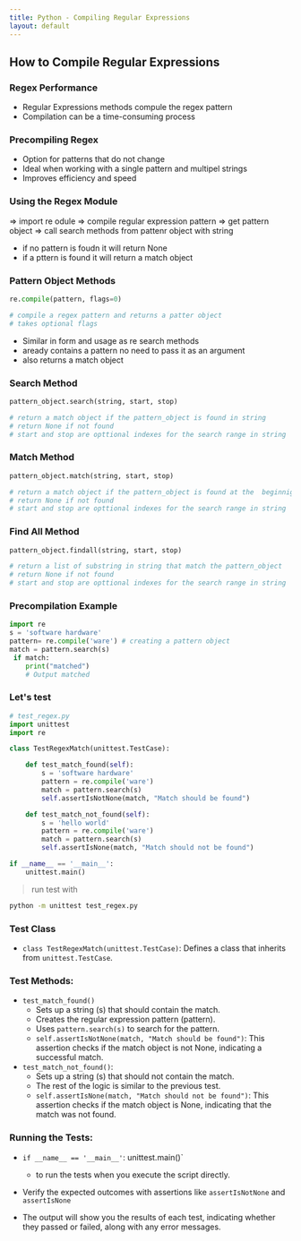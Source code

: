 ```yaml
---
title: Python - Compiling Regular Expressions
layout: default
---
```


## How to Compile Regular Expressions

### Regex Performance

* Regular Expressions methods compule the regex pattern
* Compilation can be a time-consuming process

### Precompiling Regex

* Option for patterns that do not change
* Ideal when working with a single pattern and multipel strings
* Improves efficiency and speed

### Using the Regex Module

=> import re odule => compile regular expression pattern => get pattern object => call search methods from pattenr object with string

* if no pattern is foudn it will return None
* if a pttern is found it will return a match object 

### Pattern Object Methods

```python
re.compile(pattern, flags=0)

# compile a regex pattern and returns a patter object
# takes optional flags
```

* Similar in form and usage as re search methods
* aready contains a pattern no need to pass it as an argument
* also returns a match object

### Search Method

```python
pattern_object.search(string, start, stop)

# return a match object if the pattern_object is found in string
# return None if not found
# start and stop are opttional indexes for the search range in string
```

### Match Method

```python
pattern_object.match(string, start, stop)

# return a match object if the pattern_object is found at the  beginnign of a  string
# return None if not found
# start and stop are opttional indexes for the search range in string
```

### Find All Method

```python
pattern_object.findall(string, start, stop)

# return a list of substring in string that match the pattern_object
# return None if not found
# start and stop are opttional indexes for the search range in string
```

### Precompilation Example

```python
import re
s = 'software hardware'
pattern= re.compile('ware') # creating a pattern object 
match = pattern.search(s)
 if match:
    print("matched")
    # Output matched
```

### Let's test

```python
# test_regex.py
import unittest
import re

class TestRegexMatch(unittest.TestCase):

    def test_match_found(self):
        s = 'software hardware'
        pattern = re.compile('ware')
        match = pattern.search(s)
        self.assertIsNotNone(match, "Match should be found")

    def test_match_not_found(self):
        s = 'hello world'
        pattern = re.compile('ware')
        match = pattern.search(s)
        self.assertIsNone(match, "Match should not be found")

if __name__ == '__main__':
    unittest.main()
```

> run test with

```sh
python -m unittest test_regex.py
```

### Test Class
* `class TestRegexMatch(unittest.TestCase)`: Defines a class that inherits from `unittest.TestCase`. 

### Test Methods:
* `test_match_found()`
  * Sets up a string (s) that should contain the match.
  * Creates the regular expression pattern (pattern).
  * Uses `pattern.search(s)` to search for the pattern.
  * `self.assertIsNotNone(match, "Match should be found")`: This assertion checks if the match object is not None, indicating a successful match.
* `test_match_not_found()`:
  * Sets up a string (s) that should not contain the match.
  * The rest of the logic is similar to the previous test.
  * `self.assertIsNone(match, "Match should not be found")`: This assertion checks if the match object is None, indicating that the match was not found.

### Running the Tests:
* `if __name__ == '__main__'`: unittest.main()`
  * to run the tests when you execute the script directly.

* Verify the expected outcomes with assertions like `assertIsNotNone` and `assertIsNone`
* The output will show you the results of each test, indicating whether they passed or failed, along with any error messages.
